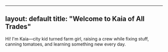 
---
layout: default
title: "Welcome to Kaia of All Trades"
---

Hi! I'm Kaia—city kid turned farm girl, raising a crew while fixing stuff, canning tomatoes, and learning something new every day.
